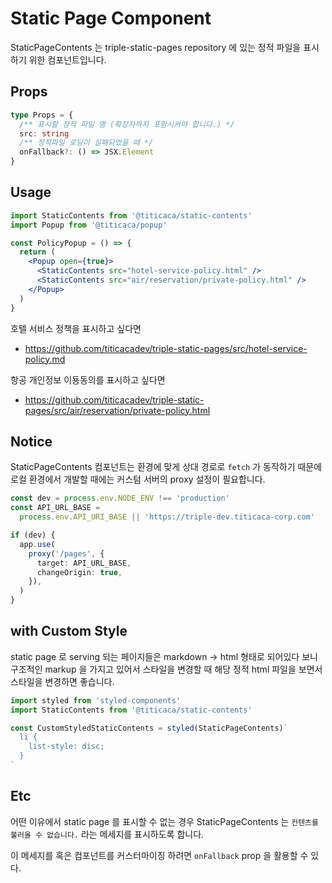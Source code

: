 # Static Page Component

StaticPageContents 는 triple-static-pages repository 에 있는 정적 파일을 표시하기 위한 컴포넌트입니다.

## Props

```ts
type Props = {
  /** 표시할 정적 파일 명 (확장자까지 포함시켜야 합니다.) */
  src: string
  /** 정적파일 로딩이 실패되었을 때 */
  onFallback?: () => JSX.Element
}
```

## Usage

```jsx
import StaticContents from '@titicaca/static-contents'
import Popup from '@titicaca/popup'

const PolicyPopup = () => {
  return (
    <Popup open={true}>
      <StaticContents src="hotel-service-policy.html" />
      <StaticContents src="air/reservation/private-policy.html" />
    </Popup>
  )
}
```

호텔 서비스 정책을 표시하고 싶다면

   <StaticContents src="hotel-service-policy.html" />

- https://github.com/titicacadev/triple-static-pages/src/hotel-service-policy.md

항공 개인정보 이둉동의를 표시하고 싶다면

   <StaticContents src="air/reservation/private-policy.html">

- https://github.com/titicacadev/triple-static-pages/src/air/reservation/private-policy.html

## Notice

StaticPageContents 컴포넌트는 환경에 맞게 상대 경로로 `fetch` 가 동작하기 때문에 로컬 환경에서 개발할 때에는 커스텀 서버의 proxy 설정이 필요합니다.

```ts
const dev = process.env.NODE_ENV !== 'production'
const API_URL_BASE =
  process.env.API_URI_BASE || 'https://triple-dev.titicaca-corp.com'

if (dev) {
  app.use(
    proxy('/pages', {
      target: API_URL_BASE,
      changeOrigin: true,
    }),
  )
}
```

## with Custom Style

static page 로 serving 되는 페이지들은 markdown -> html 형태로 되어있다 보니 구조적인 markup 을 가지고 있어서
스타일을 변경할 때 해당 정적 html 파일을 보면서 스타일을 변경하면 좋습니다.

```jsx
import styled from 'styled-components'
import StaticContents from '@titicaca/static-contents'

const CustomStyledStaticContents = styled(StaticPageContents)`
  li {
    list-style: disc;
  }
`
```

## Etc

어떤 이유에서 static page 를 표시할 수 없는 경우 StaticPageContents 는 `컨텐츠를 불러올 수 없습니다.` 라는 메세지를 표시하도록 합니다.

이 메세지를 혹은 컴포넌트를 커스터마이징 하려면 `onFallback` prop 을 활용할 수 있다.
